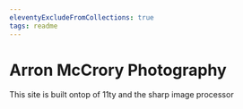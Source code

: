 ```yaml
---
eleventyExcludeFromCollections: true
tags: readme
---
```


# Arron McCrory Photography
This site is built ontop of 11ty and the sharp image processor